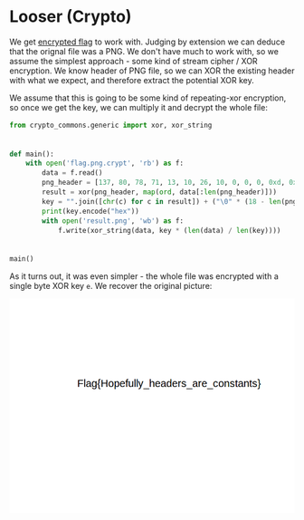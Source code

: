 # Looser (Crypto)

We get [encrypted flag](flag.png.crypt) to work with.
Judging by extension we can deduce that the orignal file was a PNG.
We don't have much to work with, so we assume the simplest approach - some kind of stream cipher / XOR encryption.
We know header of PNG file, so we can XOR the existing header with what we expect, and therefore extract the potential XOR key.

We assume that this is going to be some kind of repeating-xor encryption, so once we get the key, we can multiply it and decrypt the whole file:

```python
from crypto_commons.generic import xor, xor_string


def main():
    with open('flag.png.crypt', 'rb') as f:
        data = f.read()
        png_header = [137, 80, 78, 71, 13, 10, 26, 10, 0, 0, 0, 0xd, 0x49, 0x48, 0x44, 0x52, 0x0, 0x0]
        result = xor(png_header, map(ord, data[:len(png_header)]))
        key = "".join([chr(c) for c in result]) + ("\0" * (18 - len(png_header)))
        print(key.encode("hex"))
        with open('result.png', 'wb') as f:
            f.write(xor_string(data, key * (len(data) / len(key))))


main()
```

As it turns out, it was even simpler - the whole file was encrypted with a single byte XOR key `e`.
We recover the original picture:

![](result.png)
